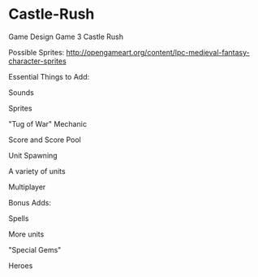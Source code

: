 # Castle-Rush
Game Design Game 3 Castle Rush

Possible Sprites: http://opengameart.org/content/lpc-medieval-fantasy-character-sprites




Essential Things to Add:

Sounds

Sprites

"Tug of War" Mechanic

Score and Score Pool

Unit Spawning

A variety of units

Multiplayer




Bonus Adds:

Spells

More units

"Special Gems"

Heroes
